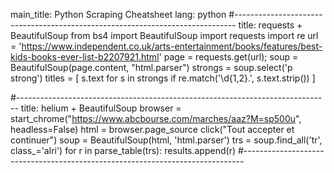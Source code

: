 main_title: Python Scraping Cheatsheet
lang: python
#------------------------------------------------------------------------------
title: requests + BeautifulSoup
from bs4 import BeautifulSoup
import requests
import re
url = 'https://www.independent.co.uk/arts-entertainment/books/features/best-kids-books-ever-list-b2207921.html'
page = requests.get(url);
soup = BeautifulSoup(page.content, "html.parser")
strongs = soup.select('p strong')
titles = [ s.text for s in strongs if re.match('\d{1,2}\.', s.text.strip()) ]

#------------------------------------------------------------------------------
title: helium + BeautifulSoup
browser = start_chrome("https://www.abcbourse.com/marches/aaz?M=sp500u", headless=False)
html = browser.page_source
click("Tout accepter et continuer")
soup = BeautifulSoup(html, 'html.parser')
trs = soup.find_all('tr', class_='alri')
for r in parse_table(trs):
   results.append(r)
#------------------------------------------------------------------------------
